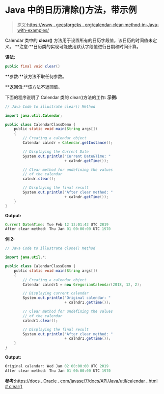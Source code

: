 # Java 中的日历清除()方法，带示例

> 原文:[https://www . geesforgeks . org/calendar-clear-method-in-Java-with-examples/](https://www.geeksforgeeks.org/calendar-clear-method-in-java-with-examples/)

Calendar 类中的 **clear()** 方法用于设置所有的日历字段值，该日历的时间值未定义。
**注意:**日历类的实现可能使用默认字段值进行日期和时间计算。

**语法:**

```java
public final void clear()
```

**参数:**该方法不取任何参数。

**返回值:**该方法不返回值。

下面的程序说明了 Calendar 类的 clear()方法的工作:
**示例:**

```java
// Java Code to illustrate clear() Method

import java.util.Calendar;

public class CalendarClassDemo {
    public static void main(String args[])
    {
        // Creating a calendar object
        Calendar calndr = Calendar.getInstance();

        // Displaying the Current Date
        System.out.println("Current Date&Time: "
                           + calndr.getTime());

        // Clear method for undefining the values
        // of the calendar
        calndr.clear();

        // Displaying the final result
        System.out.println("After clear method: "
                           + calndr.getTime());
    }
}
```

**Output:**

```java
Current Date&Time: Tue Feb 12 13:01:42 UTC 2019
After clear method: Thu Jan 01 00:00:00 UTC 1970

```

**例 2:**

```java
// Java Code to illustrate clone() Method

import java.util.*;

public class CalendarClassDemo {
    public static void main(String args[])
    {
        // Creating a calendar object
        Calendar calndr1 = new GregorianCalendar(2018, 12, 2);

        // Displaying current calendar
        System.out.println("Original calendar: "
                           + calndr1.getTime());

        // Clear method for undefining the values
        // of the calendar
        calndr1.clear();

        // Displaying the final result
        System.out.println("After clear method: "
                           + calndr1.getTime());
    }
}
```

**Output:**

```java
Original calendar: Wed Jan 02 00:00:00 UTC 2019
After clear method: Thu Jan 01 00:00:00 UTC 1970

```

**参考:**[https://docs . Oracle . com/javase/7/docs/API/Java/util/calendar . html # clear()](https://docs.oracle.com/javase/7/docs/api/java/util/Calendar.html#clear())